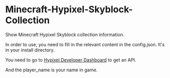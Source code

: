 # Minecraft-Hypixel-Skyblock-Collection
Show Minecraft Hypixel Skyblock collection information.

In order to use, you need to fill in the relevant content in the config.json. It's in your install directory.

You need to go to [Hypixel Developer Dashboard](https://developer.hypixel.net/) to get an API.

And the player_name is your name in game.
